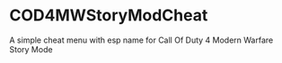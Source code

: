 # COD4MWStoryModCheat
A simple cheat menu with esp name for Call Of Duty 4 Modern Warfare Story Mode 

